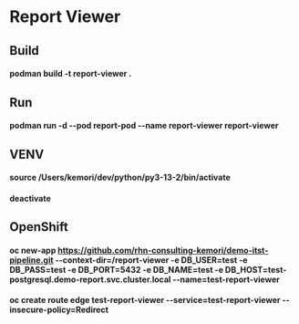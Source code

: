 # Report Viewer
## Build
#### podman build -t report-viewer .
## Run
#### podman run -d --pod report-pod --name report-viewer report-viewer
## VENV
#### source /Users/kemori/dev/python/py3-13-2/bin/activate
#### deactivate
## OpenShift
#### oc new-app https://github.com/rhn-consulting-kemori/demo-itst-pipeline.git --context-dir=/report-viewer -e DB_USER=test -e DB_PASS=test -e DB_PORT=5432 -e DB_NAME=test -e DB_HOST=test-postgresql.demo-report.svc.cluster.local --name=test-report-viewer
#### oc create route edge test-report-viewer --service=test-report-viewer --insecure-policy=Redirect